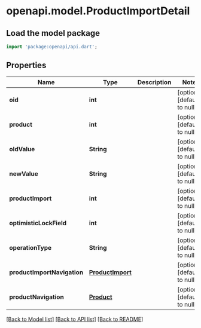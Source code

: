 # openapi.model.ProductImportDetail

## Load the model package
```dart
import 'package:openapi/api.dart';
```

## Properties
Name | Type | Description | Notes
------------ | ------------- | ------------- | -------------
**oid** | **int** |  | [optional] [default to null]
**product** | **int** |  | [optional] [default to null]
**oldValue** | **String** |  | [optional] [default to null]
**newValue** | **String** |  | [optional] [default to null]
**productImport** | **int** |  | [optional] [default to null]
**optimisticLockField** | **int** |  | [optional] [default to null]
**operationType** | **String** |  | [optional] [default to null]
**productImportNavigation** | [**ProductImport**](ProductImport.md) |  | [optional] [default to null]
**productNavigation** | [**Product**](Product.md) |  | [optional] [default to null]

[[Back to Model list]](../README.md#documentation-for-models) [[Back to API list]](../README.md#documentation-for-api-endpoints) [[Back to README]](../README.md)


